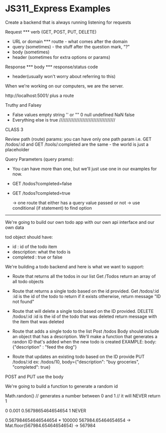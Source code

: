 # JS311_Express Examples

Create a backend that is always running
listening for requests

Request
*** verb (GET, POST, PUT, DELETE)
- URL or domain
*** routte - what comes after the domain
- query (sometimes) - the stuff after the question mark, "?"
- body (sometimes)
- header (sometimes for extra options or params)

Response
*** body
*** response/status code
- header(usually won't worry about referring to this)

When we're working on our computers, we are the server.

http://localhost:5001/ plus a route


Truthy and Falsey
- False values
   empty string '' or ""
   0
   null
   undefined
   NaN
   false
- Everything else is true
////////////////////////////////////

CLASS 3

Review
path (route) params:
you can have only one path param
i.e.
GET /todos/:id and
GET /tools/:completed
are the same - the world is just a placeholder

Query Parameters (query prams):
- You can have more than one, but we'll just use one in our examples for now.
- GET /todos?completed=false
- GET /todos?completed=true

  -> one route that either has a query value passed or not
  -> use conditional (if statement) to find option
****************

We're going to build our own todo app with our own api interface and our own data

tod object should have:
- id : id of the todo item
- description: what the todo is
- completed : true or false

We're building a todo backend and here is what we want to support:

- Route that returns all the todos in our list
  Get /Todos
  return an array of all todo objects

- Route that returns a single todo based on the id provided.
  Get /todos/:id
   :id is the id of the todo to return if it exists
   otherwise, return message "ID not found"

- Route that will delete a single todo based on the ID provided.
   DELETE /todos/:id
      :id is the id of the todo that was deleted
      return message with the item that was deleted

- Route that adds a single todo to the list
   Post /todos
      Body should include an object that has a description.
      We'll make a function that generates a randon ID that's added
         when the new todo is created
      EXAMPLE:  body:
                  {"description" : "feed the dog"}

- Route that updates an existing todo based on the ID provide
   PUT /todos/:id
   ex: /todos/10, body={"description": "buy groceries", "completed": true}

POST and PUT use the body

We're going to build a function to generate a random id

Math.randon() // generates a number between 0 and 1
               // it will NEVER return 1

0
0.001
0.5679865464654654
1 NEVER

0.567984654646544654 * 100000
567984.65464654654
-> Mat.floor(567984.65464654654) -> 567984

